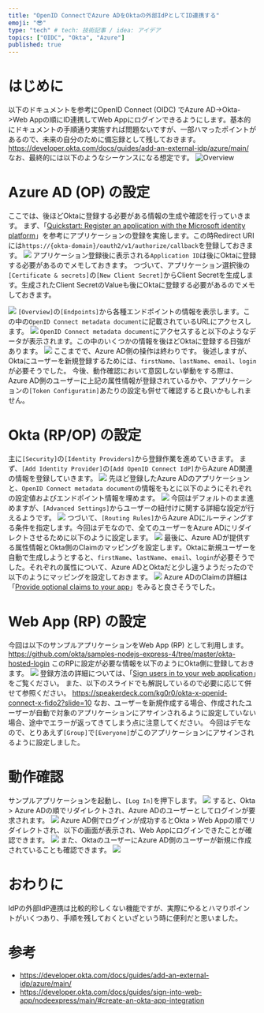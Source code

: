 ```yaml
---
title: "OpenID ConnectでAzure ADをOktaの外部IdPとしてID連携する"
emoji: "😎"
type: "tech" # tech: 技術記事 / idea: アイデア
topics: ["OIDC", "Okta", "Azure"]
published: true
---
```

# はじめに
以下のドキュメントを参考にOpenID Connect (OIDC) でAzure AD->Okta->Web Appの順にID連携してWeb Appにログインできるようにします。基本的にドキュメントの手順通り実施すれば問題ないですが、一部ハマったポイントがあるので、未来の自分のために備忘録として残しておきます。
https://developer.okta.com/docs/guides/add-an-external-idp/azure/main/
なお、最終的には以下のようなシーケンスになる想定です。
![Overview](https://raw.githubusercontent.com/kg0r0/draw.io/main/azuread_okta_oidc.drawio.png)

# Azure AD (OP) の設定
ここでは、後ほどOktaに登録する必要がある情報の生成や確認を行っていきます。
まず、「[Quickstart: Register an application with the Microsoft identity platform](https://docs.microsoft.com/en-us/azure/active-directory/develop/quickstart-register-app)」を参考にアプリケーションの登録を実施します。この時Redirect URIには``https://{okta-domain}/oauth2/v1/authorize/callback``を登録しておきます。
![](/images/bc9221b9164c45/azure_ad/register_app.png)
アプリケーション登録後に表示される``Application ID``は後にOktaに登録する必要があるのでメモしておきます。
つづいて、アプリケーション選択後の``[Certificate & secrets]``の``[New Client Secret]``からClient Secretを生成します。生成されたClient SecretのValueも後にOktaに登録する必要があるのでメモしておきます。

![](/images/bc9221b9164c45/azure_ad/secret.png)
``[Overview]``の``[Endpoints]``から各種エンドポイントの情報を表示します。この中の``OpenID Connect metadata document``に記載されているURLにアクセスします。
![](/images/bc9221b9164c45/azure_ad/endpoint.png)
``OpenID Connect metadata document``にアクセスすると以下のようなデータが表示されます。この中のいくつかの情報を後ほどOktaに登録する日強があります。
![](/images/bc9221b9164c45/azure_ad/openid-configuration.png)
ここまでで、Azure AD側の操作は終わりです。
後述しますが、Oktaにユーザーを新規登録するためには、``firstName``、``lastName``、``email``、``login``が必要そうでした。
今後、動作確認において意図しない挙動をする際は、Azure AD側のユーザーに上記の属性情報が登録されているかや、アプリケーションの``[Token Configuratin]``あたりの設定も併せて確認すると良いかもしれません。

# Okta (RP/OP) の設定
主に``[Security]``の``[Identity Providers]``から登録作業を進めていきます。
まず、``[Add Identity Provider]``の``[Add OpenID Connect IdP]``からAzure AD関連の情報を登録していきます。
![](/images/bc9221b9164c45/okta/identity_provider.png)
先ほど登録したAzure ADのアプリケーションと、``OpenID Connect metadata document``の情報をもとに以下のようにそれぞれの設定値およびエンドポイント情報を埋めます。
![](/images/bc9221b9164c45/okta/idp_oidc.png)
今回はデフォルトのまま進めますが、``[Advanced Settings]``からユーザーの紐付けに関する詳細な設定が行えるようです。
![](/images/bc9221b9164c45/okta/idp_oidc_advance.png)
つづいて、``[Routing Rules]``からAzure ADにルーティングする条件を指定します。今回はデモなので、全てのユーザーをAzure ADにリダイレクトさせるために以下のように設定します。
![](/images/bc9221b9164c45/okta/routing_rule.png)
最後に、Azure ADが提供する属性情報とOkta側のClaimのマッピングを設定します。Oktaに新規ユーザーを自動で生成しようとすると、``firstName``、``lastName``、``email``、``login``が必要そうでした。それぞれの属性について、Azure ADとOktaだと少し違うようだったので以下のようにマッピングを設定しておきます。
![](/images/bc9221b9164c45/okta/mapping.png)
Azure ADのClaimの詳細は「[Provide optional claims to your app](https://docs.microsoft.com/en-us/azure/active-directory/develop/active-directory-optional-claims)」をみると良さそうでした。

# Web App (RP) の設定
今回は以下のサンプルアプリケーションをWeb App (RP) として利用します。
https://github.com/okta/samples-nodejs-express-4/tree/master/okta-hosted-login
このRPに設定が必要な情報を以下のようにOkta側に登録しておきます。
![](/images/bc9221b9164c45/okta/assignment.png)
登録方法の詳細については、「[Sign users in to your web application](https://developer.okta.com/docs/guides/sign-into-web-app/nodeexpress/main/#create-an-okta-app-integration)」をご覧ください。
また、以下のスライドでも解説しているので必要に応じて併せて参照ください。
https://speakerdeck.com/kg0r0/okta-x-openid-connect-x-fido2?slide=10
なお、ユーザーを新規作成する場合、作成されたユーザーが自動で対象のアプリケーションにアサインされるように設定していない場合、途中でエラーが返ってきてしまう点に注意してください。
今回はデモなので、とりあえず``[Group]``で``[Everyone]``がこのアプリケーションにアサインされるように設定しました。

# 動作確認
サンプルアプリケーションを起動し、``[Log In]``を押下します。
![](/images/bc9221b9164c45/login.png)
すると、Okta > Azure ADの順でリダイレクトされ、Azure ADのユーザーとしてログインが要求されます。
![](/images/bc9221b9164c45/form.png)
Azure AD側でログインが成功するとOkta > Web Appの順でリダイレクトされ、以下の画面が表示され、Web Appにログインできたことが確認できます。
![](/images/bc9221b9164c45/profile.png)
また、OktaのユーザーにAzure AD側のユーザーが新規に作成されていることも確認できます。
![](/images/bc9221b9164c45/user.png)

# おわりに

IdPの外部IdP連携は比較的珍しくない機能ですが、実際にやるとハマりポイントがいくつあり、手順を残しておくといざという時に便利だと思いました。

# 参考
- https://developer.okta.com/docs/guides/add-an-external-idp/azure/main/
- https://developer.okta.com/docs/guides/sign-into-web-app/nodeexpress/main/#create-an-okta-app-integration
